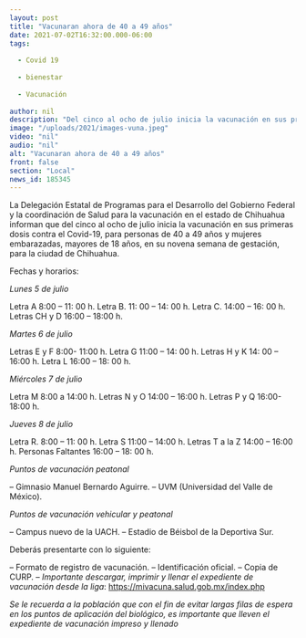 ```yaml
---
layout: post
title: "Vacunaran ahora de 40 a 49 años"
date: 2021-07-02T16:32:00.000-06:00
tags:
  
  - Covid 19
  
  - bienestar
  
  - Vacunación
  
author: nil
description: "Del cinco al ocho de julio inicia la vacunación en sus primeras dosis contra el Covid-19, para personas de 40 a 49 años"
image: "/uploads/2021/images-vuna.jpeg"
video: "nil"
audio: "nil"
alt: "Vacunaran ahora de 40 a 49 años"
front: false
section: "Local"
news_id: 185345
---
```


La Delegación Estatal de Programas para el Desarrollo del Gobierno Federal y la coordinación de Salud para la vacunación en el estado de Chihuahua informan que del cinco al ocho de julio inicia la vacunación en sus primeras dosis contra el Covid-19, para personas de 40 a 49 años y mujeres embarazadas, mayores de 18 años, en su novena semana de gestación, para la ciudad de Chihuahua.

Fechas y horarios:

*Lunes 5 de julio*

Letra A 8:00 – 11: 00 h.
Letra B. 11: 00 – 14: 00 h.
Letra C. 14:00 – 16: 00 h.
Letras CH y D 16:00 – 18:00 h.

*Martes 6 de julio*

Letras E y F 8:00- 11:00 h.
Letra G 11:00 – 14: 00 h.
Letras H y K 14: 00 – 16:00 h.
Letra L 16:00 – 18: 00 h.

*Miércoles 7 de julio*

Letra M 8:00 a 14:00 h.
Letras N y O 14:00 – 16:00 h.
Letras P y Q 16:00- 18:00 h.

*Jueves 8 de julio*

Letra R. 8:00 – 11: 00 h.
Letra S 11:00 – 14:00 h.
Letras T a la Z 14:00 – 16:00 h.
Personas Faltantes 16:00 – 18: 00 h.

*Puntos de vacunación peatonal*

– Gimnasio Manuel Bernardo Aguirre.
– UVM (Universidad del Valle de México).

*Puntos de vacunación vehicular y peatonal*

– Campus nuevo de la UACH.
– Estadio de Béisbol de la Deportiva Sur.

Deberás presentarte con lo siguiente:

– Formato de registro de vacunación.
– Identificación oficial.
– Copia de CURP.
– *Importante descargar, imprimir y llenar el expediente de vacunación desde la liga*:
https://mivacuna.salud.gob.mx/index.php

*Se le recuerda a la población que con el fin de evitar largas filas de espera en los puntos de aplicación del biológico, es importante que lleven el expediente de vacunación impreso y llenado*